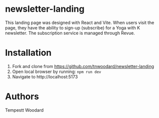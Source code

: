 # newsletter-landing

This landing page was designed with React and Vite. When users visit the page, they have the ability to sign-up (subscribe) for a Yoga with K newsletter. The subscription service is managed through Revue.

# Installation

1. Fork and clone from https://github.com/tnwoodard/newsletter-landing
2. Open local browser by running: ```npm run dev ```
3. Navigate to http://localhost:5173

# Authors
Tempestt Woodard




